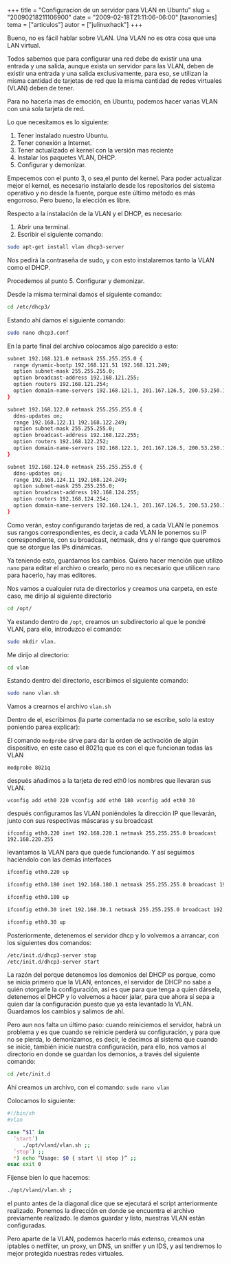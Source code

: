 +++
title = "Configuracion de un servidor para VLAN en Ubuntu"
slug = "20090218211106900"
date = "2009-02-18T21:11:06-06:00"
[taxonomies]
tema = ["articulos"]
autor = ["julinuxhack"]
+++

Bueno, no es fácil hablar sobre VLAN. Una VLAN no es otra cosa que una LAN
virtual.

Todos sabemos que para configurar una red debe de existir una una entrada y una
salida, aunque exista un servidor para las VLAN, deben de existir una entrada y
una salida exclusivamente, para eso, se utilizan la misma cantidad de tarjetas
de red que la misma cantidad de redes virtuales (VLAN) deben de tener.

<!-- more -->

Para no hacerla mas de emoción, en Ubuntu, podemos hacer varias VLAN con una
sola tarjeta de red.

Lo que necesitamos es lo siguiente:

1. Tener instalado nuestro Ubuntu.
2. Tener conexión a Internet.
3. Tener actualizado el kernel con la versión mas reciente
4. Instalar los paquetes VLAN, DHCP.
5. Configurar y demonizar.

Empecemos con el punto 3, o sea,el punto del kernel. Para poder actualizar mejor
el kernel, es necesario instalarlo desde los repositorios del sistema operativo
y no desde la fuente, porque este último método es más engorroso. Pero bueno, la
elección es libre.

Respecto a la instalación de la VLAN y el DHCP, es necesario:

1. Abrir una terminal.
2. Escribir el siguiente comando:

```bash
sudo apt-get install vlan dhcp3-server
```

Nos pedirá la contraseña de sudo, y con esto instalaremos tanto la VLAN como el
DHCP.

Procedemos al punto 5. Configurar y demonizar.

Desde la misma terminal damos el siguiente comando:

```bash
cd /etc/dhcp3/
```

Estando ahí damos el siguiente comando:

```bash
sudo nano dhcp3.conf
```

En la parte final del archivo colocamos algo parecido a esto:

```bash
subnet 192.168.121.0 netmask 255.255.255.0 {
  range dynamic-bootp 192.168.121.51 192.168.121.249;
  option subnet-mask 255.255.255.0;
  option broadcast-address 192.168.121.255;
  option routers 192.168.121.254;
  option domain-name-servers 192.168.121.1, 201.167.126.5, 200.53.250.1;
}

subnet 192.168.122.0 netmask 255.255.255.0 {
  ddns-updates on;
  range 192.168.122.11 192.168.122.249;
  option subnet-mask 255.255.255.0;
  option broadcast-address 192.168.122.255;
  option routers 192.168.122.252;
  option domain-name-servers 192.168.122.1, 201.167.126.5, 200.53.250.1;
}

subnet 192.168.124.0 netmask 255.255.255.0 {
  ddns-updates on;
  range 192.168.124.11 192.168.124.249;
  option subnet-mask 255.255.255.0;
  option broadcast-address 192.168.124.255;
  option routers 192.168.124.254;
  option domain-name-servers 192.168.124.1, 201.167.126.5, 200.53.250.1;
}
```

Como verán, estoy configurando tarjetas de red, a cada VLAN le ponemos sus
rangos correspondientes, es decir, a cada VLAN le ponemos su IP correspondiente,
con su broadcast, netmask, dns y el rango que queremos que se otorgue las IPs
dinámicas.

Ya teniendo esto, guardamos los cambios. Quiero hacer mención que utilizo `nano`
para editar el archivo o crearlo, pero no es necesario que utilicen `nano` para
hacerlo, hay mas editores.

Nos vamos a cualquier ruta de directorios y creamos una carpeta, en este caso,
me dirijo al siguiente directorio

```bash
cd /opt/
```

Ya estando dentro de `/opt`, creamos un subdirectorio al que le pondré VLAN,
para ello, introduzco el comando:

```bash
sudo mkdir vlan.
```

Me dirijo al directorio:

```bash
cd vlan
```

Estando dentro del directorio, escribimos el siguiente comando:

```bash
sudo nano vlan.sh
```

Vamos a crearnos el archivo `vlan.sh`

Dentro de el, escribimos (la parte comentada no se escribe, solo la estoy
poniendo parea explicar):

El comando `modprobe` sirve para dar la orden de activación de algún
dispositivo, en este caso el 8021q que es con el que funcionan todas las VLAN

`modprobe 8021q`

después añadimos a la tarjeta de red eth0 los nombres que llevaran sus VLAN.

`vconfig add eth0 220 vconfig add eth0 180 vconfig add eth0 30`

después configuramos las VLAN poniéndoles la dirección IP que llevarán, junto
con sus respectivas máscaras y su broadcast

`ifconfig eth0.220 inet 192.168.220.1 netmask 255.255.255.0 broadcast 192.168.220.255`

levantamos la VLAN para que quede funcionando. Y así seguimos haciéndolo con las
demás interfaces

```bash
ifconfig eth0.220 up

ifconfig eth0.180 inet 192.168.180.1 netmask 255.255.255.0 broadcast 192.168.180.255

ifconfig eth0.180 up

ifconfig eth0.30 inet 192.168.30.1 netmask 255.255.255.0 broadcast 192.168.30.255

ifconfig eth0.30 up
```

Posteriormente, detenemos el servidor dhcp y lo volvemos a arrancar, con los
siguientes dos comandos:

```bash
/etc/init.d/dhcp3-server stop
/etc/init.d/dhcp3-server start
```

La razón del porque detenemos los demonios del DHCP es porque, como se inicia
primero que la VLAN, entonces, el servidor de DHCP no sabe a quién otorgarle la
configuración, así es que para que tenga a quien dársela, detenemos el DHCP y lo
volvemos a hacer jalar, para que ahora sí sepa a quien dar la configuración
puesto que ya esta levantado la VLAN. Guardamos los cambios y salimos de ahí.

Pero aun nos falta un último paso: cuando reiniciemos el servidor, habrá un
problema y es que cuando se reinicie perderá su configuración, y para que no se
pierda, lo demonizamos, es decir, le decimos al sistema que cuando se inicie,
también inicie nuestra configuración, para ello, nos vamos al directorio en
donde se guardan los demonios, a través del siguiente comando:

```bash
cd /etc/init.d
```

Ahí creamos un archivo, con el comando: `sudo nano vlan`

Colocamos lo siguiente:

```bash
#!/bin/sh
#vlan

case “$1″ in
  ’start’)
     ./opt/vland/vlan.sh ;;
  ’stop’) ;;
  *) echo “Usage: $0 { start \| stop }” ;;
esac exit 0
```

Fíjense bien lo que hacemos:

```bash
./opt/vland/vlan.sh ;
```

el punto antes de la diagonal dice que se ejecutará el script anteriormente
realizado. Ponemos la dirección en donde se encuentra el archivo previamente
realizado. le damos guardar y listo, nuestras VLAN están configuradas.

Pero aparte de la VLAN, podemos hacerlo más extenso, creamos una iptables o
netfilter, un proxy, un DNS, un sniffer y un IDS, y así tendremos lo mejor
protegida nuestras redes virtuales.
